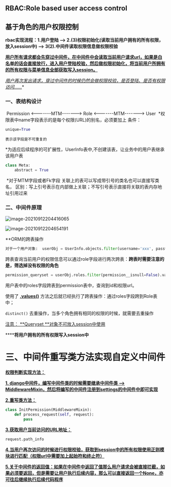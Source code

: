 ## **RBAC:Role based user access control**

## 基于角色的用户权限控制

**rbac实现流程：1.用户登陆 --> 2.(3)权限初始化(读取当前用户拥有的所有权限，放入session中) --> 3(2).中间件读取权限信息做权限校验**

**<u>用户所有请求都会先穿过中间件，在中间件中会读取当前用户请求url，如果是白名单的话会直接放行，进入用户登陆校验，然后做权限初始化，将当前用户所拥有的所有权限与菜单信息全部获取写入session。</u>**

*<u>用户再次发出请求，穿过中间件的时候仍然会做权限校验，是否登陆、是否有权限访问......</u>**

### 一、表结构设计

​    Permission <-------MTM-------> Role <-------MTM-------> User
​    *权限表中name字段表示的是每个权限(URL)的别名，必须要加上 条件：

```python
unique=True
```

 	表示该字段是不可重复的

​    *为适应后续程序的可扩展性，UserInfo表中,不创建该表，让业务中的用户表继承该用户表

```python
class Meta:
	abstract = True
```

​    *对于MTM字段或者Fk字段 关联上的表可以写成带引号的类名也可以直接写类名，
​        区别：写上引号表示在内部做上关联；不写引号表示直接将关联的表内存地址引用过来

### 二、中间件原理

![image-20210912204416065](C:\Users\w84u\AppData\Roaming\Typora\typora-user-images\image-20210912204416065.png)

![image-20210912204654191](C:\Users\w84u\AppData\Roaming\Typora\typora-user-images\image-20210912204654191.png)

**ORM的跨表操作

```python
对于一个用户对象:  userObj = UserInfo.objects.filter(username='xxx', password='xxx').first()
```

跨表查询当前用户的权限信息可以通过role字段进行两次跨表：**跨表时需要注意的是，筛选掉没有权限的角色**

```python
permission_queryset = userObj.roles.filter(permission__isnull=False).values(permission__id, permission__url).distinct()
```

用户表中的roles字段跨表到permission表中，查询到id和权限url。

使用了 <u>**.values()**</u> 方法之后就已经执行了跨表操作：通过roles字段跨到Role表中；

`distinct()` 去重操作，当多个角色拥有相同的权限的时候，就需要去重操作

<u>注意：  **Queryset    **对象不可放入session中使用</u>

******将用户拥有的所有权限写入session中**

# 三、中间件重写类方法实现自定义中间件

<u>**权限判断实现方法：**</u>

<u>**1. django中间件，编写中间件类的时候需要继承中间件类 --> MiddlewareMixin，然后将编写的中间件注册到settings的中间件中即可实现**</u>

**<u>2.重写类方法：</u>**

```python
class InitPermission(MiddlewareMixin):
	def process_request(self, request):
		pass
```

**<u>3.获取用户当前访问的URL地址：</u>**

```python
request.path_info
```

**<u>4.当用户再次访问的时候进行权限校验，获取到session中的所有权限使用正则模块进行匹配（权限url中需要加上起始符和终止符）</u>**

**<u>5.关于中间件的返回值：如果在中间件中返回了值那么用户请求会被直接拦截，如果必须要返回，但是需要让用户执行后续内容，那么可以直接返回一个None，亦可往后继续执行后续代码程序</u>**

